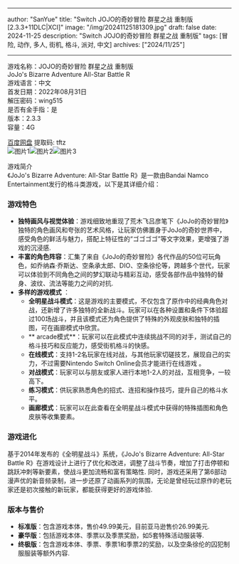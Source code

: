 
---
author: "SanYue"
title: "Switch JOJO的奇妙冒险 群星之战 重制版[2.3.3+11DLC|XCI]"
image: "/img/20241125181309.jpg"
draft: false
date: 2024-11-25
description: "Switch JOJO的奇妙冒险 群星之战 重制版"
tags: [冒险, 动作, 多人, 街机, 格斗, 派对, 中文]
archives: ["2024/11/25"]

---

游戏名称：JOJO的奇妙冒险 群星之战 重制版   
JoJo's Bizarre Adventure All-Star Battle R    
游戏语言：中文  
首发日期：2022年08月31日  
解压密码：wing515  
是否有金手指：是  
版本：2.3.3   
容量：4G

[百度网盘](https://pan.baidu.com/s/1Cp3tVLr_M38QFDb67HJo5Q) 提取码: tftz  
![图片1](/img/huokfkr.jpg)![图片2](/img/icffhmx.jpg)![图片3](/img/qudan.jpg)  

游戏简介  
《JoJo's Bizarre Adventure: All-Star Battle R》是一款由Bandai Namco Entertainment发行的格斗类游戏，以下是其详细介绍：

### 游戏特色
- **独特画风与视觉体验**：游戏细致地重现了荒木飞吕彦笔下《JoJo的奇妙冒险》独特的角色画风和夸张的艺术风格，让玩家仿佛置身于JoJo的奇妙世界中，感受角色的鲜活与魅力，搭配上特征性的“ゴゴゴゴ”等文字效果，更增强了游戏的沉浸感.
- **丰富的角色阵容**：汇集了来自《JoJo的奇妙冒险》各代作品的50位可玩角色，如乔纳森·乔斯达、空条承太郎、DIO、空条徐伦等，跨越多个世代，玩家可以体验到不同角色之间的梦幻联动与精彩互动，感受各部作品中独特的替身、波纹、流法等能力之间的对抗.
- **多样的游戏模式** ：
    - **全明星战斗模式**：这是游戏的主要模式，不仅包含了原作中的经典角色对战，还新增了许多独特的全新战斗。玩家可以在各种设置和条件下体验超过100场战斗，并且该模式还为角色提供了特殊的外观皮肤和独特的插图，可在画廊模式中欣赏。
    - ** arcade模式**：玩家可以在此模式中连续挑战不同的对手，测试自己的格斗技巧和反应能力，感受街机格斗的快感。
    - **在线模式**：支持1-2名玩家在线对战，与其他玩家切磋技艺，展现自己的实力，不过需要Nintendo Switch Online会员才能进行在线游戏 。
    - **对战模式**：玩家可以与朋友或家人进行本地1-2人的对战，互相竞争，一较高下。
    - **练习模式**：供玩家熟悉角色的招式、连招和操作技巧，提升自己的格斗水平。
    - **画廊模式**：玩家可以在此查看在全明星战斗模式中获得的特殊插图和角色皮肤等收集要素。

### 游戏进化
基于2014年发布的《全明星战斗》系统，《JoJo's Bizarre Adventure: All-Star Battle R》在游戏设计上进行了优化和改进，调整了战斗节奏，增加了打击停顿和跳跃冲刺等新要素，使战斗更加流畅和富有策略性. 同时，游戏还采用了第6部动漫声优的新音频录制，进一步还原了动画系列的氛围，无论是曾经玩过原作的老玩家还是初次接触的新玩家，都能获得更好的游戏体验.

### 版本与售价
- **标准版**：包含游戏本体，售价49.99美元，目前亚马逊售价26.99美元.
- **豪华版**：包括游戏本体、季票以及季票奖励，如5套特殊活动服装等.
- **终极版**：包含游戏本体、季票、季票1和季票2的奖励，以及空条徐伦的囚犯制服服装等额外内容.


